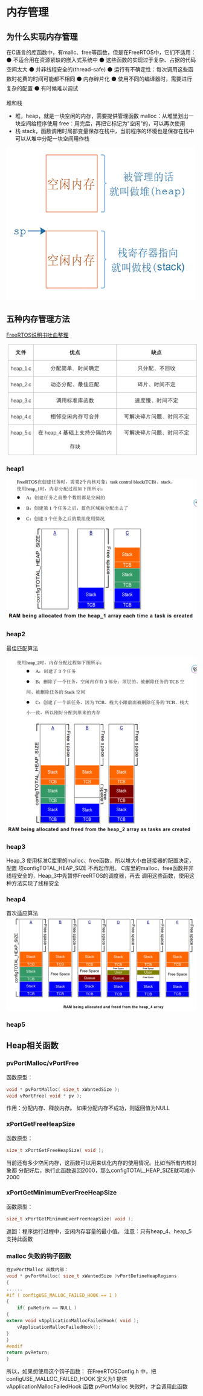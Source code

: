 # 内存管理

## 为什么实现内存管理

在C语言的库函数中，有mallc、free等函数，但是在FreeRTOS中，它们不适用：
⚫ 不适合用在资源紧缺的嵌入式系统中
⚫ 这些函数的实现过于复杂、占据的代码空间太大
⚫ 并非线程安全的(thread-safe)
⚫ 运行有不确定性：每次调用这些函数时花费的时间可能都不相同
⚫ 内存碎片化
⚫ 使用不同的编译器时，需要进行复杂的配置
⚫ 有时候难以调试

堆和栈

- 堆，heap，就是一块空闲的内存，需要提供管理函数
    malloc：从堆里划出一块空间给程序使用
    free：用完后，再把它标记为"空闲"的，可以再次使用
- 栈 stack，函数调用时局部变量保存在栈中，当前程序的环境也是保存在栈中
    可以从堆中分配一块空间用作栈

![alt text](image-1.png)

## 五种内存管理方法

[FreeRTOS说明书吐血整理](https://blog.csdn.net/qq_43212092/article/details/104845158)

![alt text](image-5.png)

### heap1

![alt text](image-6.png)

### heap2

最佳匹配算法

![alt text](image-7.png)

### heap3

Heap_3 使用标准C库里的malloc、free函数，所以堆大小由链接器的配置决定，配置
项configTOTAL_HEAP_SIZE 不再起作用。 
C库里的malloc、free函数并非线程安全的，Heap_3中先暂停FreeRTOS的调度器，再去
调用这些函数，使用这种方法实现了线程安全

### heap4

首次适应算法
![alt text](image-8.png)

### heap5

## Heap相关函数

### pvPortMalloc/vPortFree

函数原型：

```c
void * pvPortMalloc( size_t xWantedSize );
void vPortFree( void * pv );
```

作用：分配内存、释放内存。
如果分配内存不成功，则返回值为NULL

### xPortGetFreeHeapSize

函数原型：

```c
size_t xPortGetFreeHeapSize( void ); 
```

当前还有多少空闲内存，这函数可以用来优化内存的使用情况。比如当所有内核对象都
分配好后，执行此函数返回2000，那么configTOTAL_HEAP_SIZE就可减小2000

### xPortGetMinimumEverFreeHeapSize

函数原型：

```c
size_t xPortGetMinimumEverFreeHeapSize( void ); 
```

返回：程序运行过程中，空闲内存容量的最小值。
注意：只有heap_4、heap_5支持此函数

### malloc 失败的钩子函数

```c
在pvPortMalloc 函数内部： 
void * pvPortMalloc( size_t xWantedSize )vPortDefineHeapRegions 
{ 
...... 
#if ( configUSE_MALLOC_FAILED_HOOK == 1 ) 
{ 
    if( pvReturn == NULL ) 
{ 
extern void vApplicationMallocFailedHook( void ); 
    vApplicationMallocFailedHook(); 
} 
} 
#endif 
return pvReturn;         
}
```

所以，如果想使用这个钩子函数：
在FreeRTOSConfig.h 中，把configUSE_MALLOC_FAILED_HOOK 定义为1  提供vApplicationMallocFailedHook 函数
pvPortMalloc 失败时，才会调用此函数

